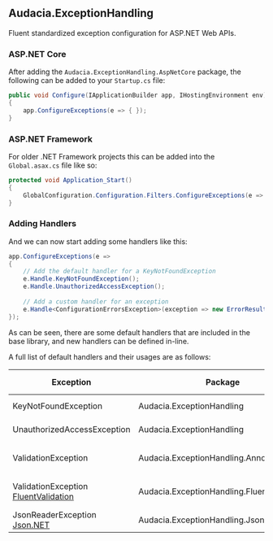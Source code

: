## Audacia.ExceptionHandling
Fluent standardized exception configuration for ASP.NET Web APIs.

### ASP.NET Core

After adding the `Audacia.ExceptionHandling.AspNetCore` package, the following can be added to your `Startup.cs` file:

```c#
public void Configure(IApplicationBuilder app, IHostingEnvironment env)
{
    app.ConfigureExceptions(e => { });
}
```

### ASP.NET Framework

For older .NET Framework projects this can be added into the `Global.asax.cs` file like so:

```c#
protected void Application_Start()
{
    GlobalConfiguration.Configuration.Filters.ConfigureExceptions(e => { });
}
```

### Adding Handlers

And we can now start adding some handlers like this:

```c#
app.ConfigureExceptions(e =>
{
    // Add the default handler for a KeyNotFoundException
    e.Handle.KeyNotFoundException();
    e.Handle.UnauthorizedAccessException();
    
    // Add a custom handler for an exception 
    e.Handle<ConfigurationErrorsException>(exception => new ErrorResult(HttpStatusCode.ServiceUnavailable, "The app is not configured properly."));
});
```

As can be seen, there are some default handlers that are included in the base library, and new handlers can be defined in-line.

A full list of default handlers and their usages are as follows:


| Exception                                                                                 | Package                                     | Response Code              |
|-------------------------------------------------------------------------------------------|---------------------------------------------|----------------------------|
| KeyNotFoundException                                                                      | Audacia.ExceptionHandling                   | 404 (Not Found)            |
| UnauthorizedAccessException                                                               | Audacia.ExceptionHandling                   | 403 (Forbidden)            |
| ValidationException                                                                       | Audacia.ExceptionHandling.Annotations       | 422 (Unprocessable Entity) |
| ValidationException [FluentValidation](https://github.com/JeremySkinner/FluentValidation) | Audacia.ExceptionHandling.FluentValidation  | 422 (Unprocessable Entity) |
| JsonReaderException [Json.NET](https://github.com/JamesNK/Newtonsoft.Json)                | Audacia.ExceptionHandling.Json              | 400 (Bad Request)          |